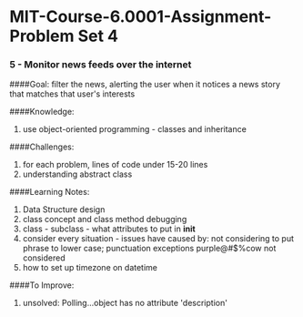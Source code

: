 # MIT-Course-6.0001-Assignment-Problem Set 4 

### 5 - Monitor news feeds over the internet 

####Goal: 
filter the news, alerting the user when it notices a news story that matches that user's interests 

####Knowledge: 
1. use object-oriented programming - classes and inheritance 

####Challenges:
1. for each problem, lines of code under 15-20 lines
2. understanding abstract class

####Learning Notes:
1. Data Structure design
2. class concept and class method debugging
3. class - subclass - what attributes to put in __init__
4. consider every situation - issues have caused by: not considering to put phrase to lower case; punctuation exceptions purple@#$%cow not considered
5. how to set up timezone on datetime

####To Improve:
1. unsolved: Polling...object has no attribute 'description'
